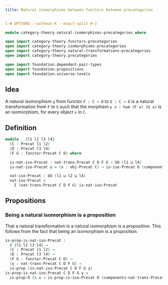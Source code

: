 ```yaml
---
title: Natural isomorphisms between functors between precategories
---
```


```agda
{-# OPTIONS --without-K --exact-split #-}

module category-theory.natural-isomorphisms-precategories where

open import category-theory.functors-precategories
open import category-theory.isomorphisms-precategories
open import category-theory.natural-transformations-precategories
open import category-theory.precategories

open import foundation.dependent-pair-types
open import foundation.propositions
open import foundation.universe-levels
```

## Idea

A natural isomorphism `γ` from functor `F : C → D` to `G : C → D` is a natural transformation from `F` to `G` such that the morphism `γ x : hom (F x) (G x)` is an isomorphism, for every object `x` in `C`.

## Definition

```agda
module _ {l1 l2 l3 l4}
  (C : Precat l1 l2)
  (D : Precat l3 l4)
  (F G : functor-Precat C D) where

  is-nat-iso-Precat : nat-trans-Precat C D F G → UU (l1 ⊔ l4)
  is-nat-iso-Precat γ = (x : obj-Precat C) → is-iso-Precat D (components-nat-trans-Precat C D F G γ x)

  nat-iso-Precat : UU (l1 ⊔ l2 ⊔ l4)
  nat-iso-Precat =
    Σ (nat-trans-Precat C D F G) is-nat-iso-Precat
```

## Propositions

### Being a natural isomorphism is a proposition

That a natural transformation is a natural isomorphism is a proposition. This follows from the fact that being an isomorphism is a proposition.

```agda
is-prop-is-nat-iso-Precat :
  ∀ {l1 l2 l3 l4} →
  (C : Precat l1 l2) →
  (D : Precat l3 l4) →
  (F G : functor-Precat C D) →
  (γ : nat-trans-Precat C D F G) →
  is-prop (is-nat-iso-Precat C D F G γ)
is-prop-is-nat-iso-Precat C D F G γ =
  is-prop-Π (λ x → is-prop-is-iso-Precat D (components-nat-trans-Precat C D F G γ x))
```
